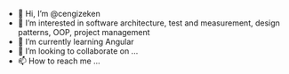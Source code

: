 - 👋 Hi, I’m @cengizeken
- 👀 I’m interested in software architecture, test and measurement, design patterns, OOP, project management
- 🌱 I’m currently learning Angular
- 💞️ I’m looking to collaborate on ...
- 📫 How to reach me ...

<!---
cengizeken/cengizeken is a ✨ special ✨ repository because its `README.md` (this file) appears on your GitHub profile.
You can click the Preview link to take a look at your changes.
--->
